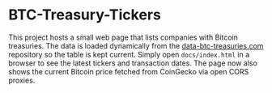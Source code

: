# BTC-Treasury-Tickers

This project hosts a small web page that lists companies with Bitcoin treasuries.
The data is loaded dynamically from the [data-btc-treasuries.com](https://github.com/baxter2/data-btc-treasuries.com) repository so the table is kept current.
Simply open `docs/index.html` in a browser to see the latest tickers and transaction dates.
The page now also shows the current Bitcoin price fetched from CoinGecko via open CORS proxies.
